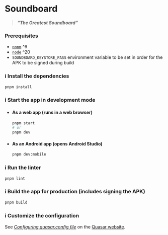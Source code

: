 # Soundboard
> **_“The Greatest Soundboard”_**

### Prerequisites
- [`pnpm`](https://pnpm.io) ^9
- [`node`](https://nodejs.org) ^20
- `SOUNDBOARD_KEYSTORE_PASS` environment variable to be set in order for the APK to be signed during build

### :information_source: Install the dependencies
```bash
pnpm install
```

### :information_source: Start the app in development mode

- #### As a web app (runs in a web browser)
  ```bash
  pnpm start
  # or 
  pnpm dev
  ```

- #### As an Android app (opens Android Studio)
  ```bash
  pnpm dev:mobile
  ```

### :information_source: Run the linter
```bash
pnpm lint
```

### :information_source: Build the app for production (includes signing the APK)
```bash
pnpm build
```

### :information_source: Customize the configuration
See [_Configuring quasar.config file_](https://quasar.dev/quasar-cli-vite/quasar-config-file) on the [Quasar website](https://quasar.dev).
